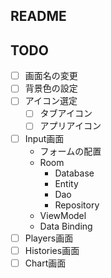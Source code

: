 README
----------------------

## TODO

- [ ] 画面名の変更
- [ ] 背景色の設定
- [ ] アイコン選定
    - [ ] タブアイコン
    - [ ] アプリアイコン

- [ ] Input画面
    - フォームの配置
    - Room
        - Database
        - Entity
        - Dao
        - Repository
    - ViewModel
    - Data Binding
- [ ] Players画面
- [ ] Histories画面
- [ ] Chart画面
